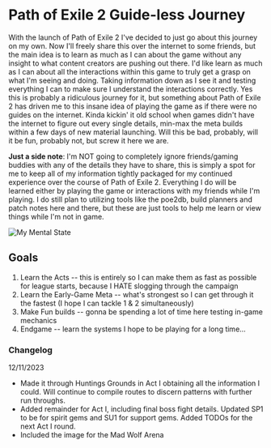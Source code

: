 # Path of Exile 2 Guide-less Journey

With the launch of Path of Exile 2 I've decided to just go about this journey on my own. Now I'll freely share this over the internet to some friends, but the main idea is to learn as much as I can about the game without any insight to what content creators are pushing out there. I'd like learn as much as I can about all the interactions within this game to truly get a grasp on what I'm seeing and doing. Taking information down as I see it and testing everything I can to make sure I understand the interactions correctly. Yes this is probably a ridiculous journey for it, but something about Path of Exile 2 has driven me to this insane idea of playing the game as if there were no guides on the internet. Kinda kickin' it old school when games didn't have the internet to figure out every single details, min-max the meta builds within a few days of new material launching. Will this be bad, probably, will it be fun, probably not, but screw it here we are. 

**Just a side note**: I'm NOT going to completely ignore friends/gaming buddies with any of the details they have to share, this is simply a spot for me to keep all of my information tightly packaged for my continued experience over the course of Path of Exile 2. Everything I do will be learned either by playing the game or interactions with my friends while I'm playing. I do still plan to utilizing tools like the poe2db, build planners and patch notes here and there, but these are just tools to help me learn or view things while I'm not in game.

![My Mental State](https://i.ytimg.com/vi/X7ZYa1j9lMQ/mqdefault.jpg)

## Goals

1. Learn the Acts -- this is entirely so I can make them as fast as possible for league starts, because I HATE slogging through the campaign
2. Learn the Early-Game Meta -- what's strongest so I can get through it the fastest (I hope I can tackle 1 & 2 simultaneously)
3. Make Fun builds -- gonna be spending a lot of time here testing in-game mechanics
3. Endgame -- learn the systems I hope to be playing for a long time...

### Changelog

12/11/2023 
- Made it through Huntings Grounds in Act I obtaining all the information I could. Will continue to compile routes to discern patterns with further run throughs.
- Added remainder for Act I, including final boss fight details. Updated SP1 to be for spirit gems and SU1 for support gems. Added TODOs for the next Act I round.
- Included the image for the Mad Wolf Arena